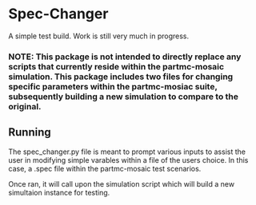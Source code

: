 # Spec-Changer

A simple test build. Work is still very much in progress.

### NOTE: This package is not intended to directly replace any scripts that currently reside within the partmc-mosaic simulation. This package includes two files for changing specific parameters within the partmc-mosiac suite, subsequently building a new simulation to compare to the original.

## Running
The spec_changer.py file is meant to prompt various inputs to assist the user in modifying simple varables within a file of the users choice. In this case, a .spec file within the partmc-mosaic test scenarios.

Once ran, it will call upon the simulation script which will build a new simultaion instance for testing.

